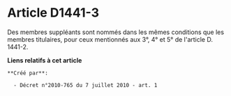 # Article D1441-3

Des membres suppléants sont nommés dans les mêmes conditions que les membres titulaires, pour ceux mentionnés aux 3°, 4° et
5° de l'article D. 1441-2.

**Liens relatifs à cet article**

	**Créé par**:

	  - Décret n°2010-765 du 7 juillet 2010 - art. 1
